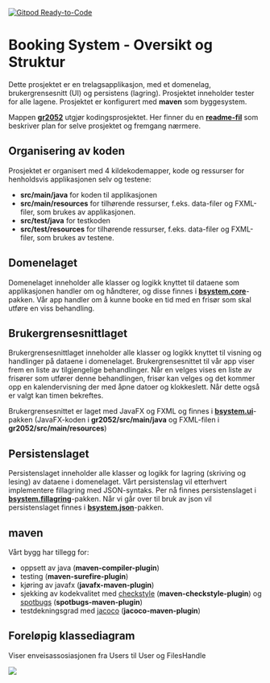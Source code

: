 [![Gitpod Ready-to-Code](https://img.shields.io/badge/Gitpod-Ready--to--Code-blue?logo=gitpod)](https://gitpod.idi.ntnu.no/#https://gitlab.stud.idi.ntnu.no/it1901/groups-2020/gr2052/gr2052) 


# Booking System - Oversikt og Struktur

Dette prosjektet er en trelagsapplikasjon, med et domenelag, brukergrensesnitt (UI) og persistens (lagring). Prosjektet inneholder tester for alle lagene. Prosjektet er konfigurert med **maven** som byggesystem.

Mappen **[gr2052](gr2052)** utgjør kodingsprosjektet. Her finner du en **[readme-fil](gr2052/README.md)** som beskriver plan for selve prosjektet og fremgang nærmere.

## Organisering av koden

Prosjektet er organisert med 4 kildekodemapper, kode og ressurser for henholdsvis applikasjonen selv og testene:

- **src/main/java** for koden til applikasjonen
- **src/main/resources** for tilhørende ressurser, f.eks. data-filer og FXML-filer, som brukes av applikasjonen.
- **src/test/java** for testkoden
- **src/test/resources** for tilhørende ressurser, f.eks. data-filer og FXML-filer, som brukes av testene.


## Domenelaget

Domenelaget inneholder alle klasser og logikk knyttet til dataene som applikasjonen handler om og håndterer, og disse finnes i **[bsystem.core](gr2052/src/main/java/bookingsystem/core)**-pakken.
Vår app handler om å kunne booke en tid med en frisør som skal utføre en viss behandling.

## Brukergrensesnittlaget

Brukergrensesnittlaget inneholder alle klasser og logikk knyttet til visning og handlinger på dataene i domenelaget. Brukergrensesnittet til vår app viser frem en liste av tilgjengelige behandlinger. Når en velges vises en liste av frisører som utfører denne behandlingen, frisør kan velges og det kommer opp en kalendervisning der med åpne datoer og klokkeslett. Når dette også er valgt kan timen bekreftes.

Brukergrensesnittet er laget med JavaFX og FXML og finnes i **[bsystem.ui](gr2052/src/main/java/bookingsystem/ui)**-pakken (JavaFX-koden i **gr2052/src/main/java** og FXML-filen i **gr2052/src/main/resources**)

## Persistenslaget

Persistenslaget inneholder alle klasser og logikk for lagring (skriving og lesing) av dataene i domenelaget. Vårt persistenslag vil etterhvert implementere fillagring med JSON-syntaks.
Per nå finnes persistenslaget i **[bsystem.fillagring](gr2052/src/main/java/bookingsystem/fillagring/)**-pakken.
Når vi går over til bruk av json vil persistenslaget finnes i **[bsystem.json](gr2052/src/main/java/bookingsystem/json/)**-pakken.

## maven

Vårt bygg har tillegg for:

- oppsett av java (**maven-compiler-plugin**)
- testing (**maven-surefire-plugin**)
- kjøring av javafx (**javafx-maven-plugin**)
- sjekking av kodekvalitet med [checkstyle](https://checkstyle.sourceforge.io) (**maven-checkstyle-plugin**) og [spotbugs](https://spotbugs.github.io) (**spotbugs-maven-plugin**)
- testdekningsgrad med [jacoco](https://github.com/jacoco/jacoco) (**jacoco-maven-plugin**)

## Foreløpig klassediagram
Viser enveisassosiasjonen fra Users til User og FilesHandle

<img src=http://www.plantuml.com/plantuml/png/TPFDRXCn4CVlVeev1kY-G1LLLQL6L224511d4qytLls1FBDPAjHtPsUzCZQxkJZs_pUPxxqdrea7xvHYomxX8SON6teulXAZXmu-EKs4nke-QQ-KEiaRlXCcWZyAeFjiYU673IQEj1Vz3eRf55dmmJgaZpeOX_0ytVCr2Jfoab2YVj4U9-d39Le3Bcep1pYawEN_kspvhbYGlk1iyIrkScsCu9qS_zI4Fbwm0PrSe4UMtyfDzpD6Xph0wOodbwTdmO-_BJ4LexUw5tChfZYbf4GiDJKg3Idyhw7NrZNAhtCCs2gQQ8p9P34t0FdhefQ4MYfUjj5XIUuAFkOij-6Zf5kZaYJ7VDcrSb_5MwCSQmrod9MSgrhBfHMPjCDhAdrRPbPjPPvSLthDvwhaCLd6PibkG3PxdnztDx34MdAg6IJKPht2nRT1XpoluyFhaodkhncsNjfDuFFcJFg5pSkQFzbzP-8OEf3NBGoYtSBx5jRT0QNkCPZ1kxy0>

